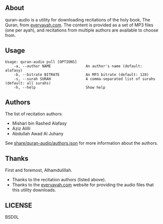 ## About

quran-audio is a utility for downloading recitations of the holy book, The Quran,
from [everyayah.com](https://everyayah.com). The content is provided as a set of MP3
files (one per ayah), and recitations from multiple authors are available to choose
from.

## Usage

```
Usage: quran-audio pull [OPTIONS]
    -a, --author NAME                An author's name (default: alafasy)
    -b, --bitrate BITRATE            An MP3 bitrate (default: 128)
    -s, --surah SURAH                A comma-separated list of surahs (default: all surahs)
    -h, --help                       Show help

```

## Authors

The list of recitation authors:

* Mishari bin Rashed Alafasy
* Aziz Alilli
* Abdullah Awad Al Juhany

See [share/quran-audio/authors.json](share/quran-audio/authors.json) for more information
about the authors.

## Thanks

First and foremost, Alhamdulillah.

* Thanks to the recitation authors (listed above).
* Thanks to the [everyayah.com](https://everyayah.com) website
  for providing the audio files that this utility downloads.

## LICENSE

BSD0L
